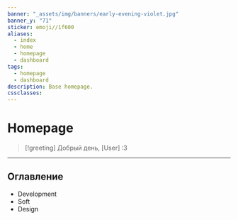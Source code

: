 ```yaml
---
banner: "_assets/img/banners/early-evening-violet.jpg"
banner_y: "71"
sticker: emoji//1f600
aliases:
  - index
  - home
  - homepage
  - dashboard
tags:
  - homepage
  - dashboard
description: Base homepage.
cssclasses: 
---
```


# Homepage


> [!greeting]
> Добрый день, [User] :3

---
## Оглавление

- Development
- Soft
- Design



